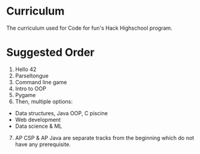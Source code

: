 # Curriculum
The curriculum used for Code for fun's Hack Highschool program.

# Suggested Order

1. Hello 42
2. Parseltongue
3. Command line game 
4. Intro to OOP 
5. Pygame 
6. Then, multiple options:
* Data structures, Java OOP, C piscine
* Web development
* Data science & ML

7. AP CSP & AP Java are separate tracks from the beginning which do not have any prerequisite.
